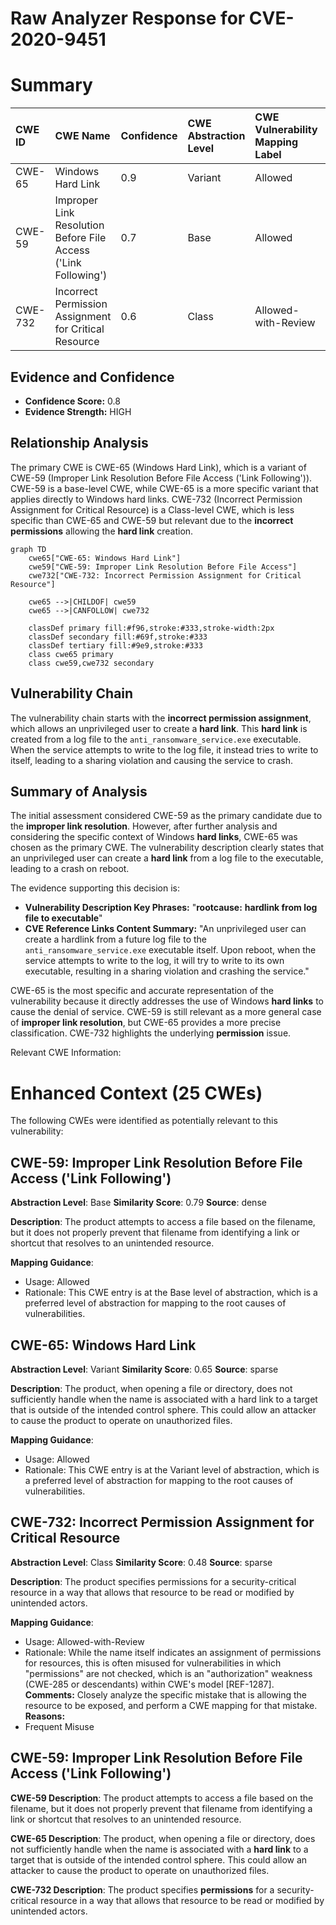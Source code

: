 # Raw Analyzer Response for CVE-2020-9451

# Summary
| CWE ID  | CWE Name                                                        | Confidence | CWE Abstraction Level | CWE Vulnerability Mapping Label | CWE-Vulnerability Mapping Notes |
| :-------- | :-------------------------------------------------------------- | :--------- | :---------------------- | :------------------------------ | :------------------------------ |
| CWE-65    | Windows Hard Link                                               | 0.9        | Variant               | Allowed                       | Primary CWE                     |
| CWE-59    | Improper Link Resolution Before File Access ('Link Following') | 0.7        | Base                  | Allowed                       | Secondary Candidate             |
| CWE-732   | Incorrect Permission Assignment for Critical Resource          | 0.6        | Class                  | Allowed-with-Review           | Secondary Candidate             |

## Evidence and Confidence

*   **Confidence Score:** 0.8
*   **Evidence Strength:** HIGH

## Relationship Analysis
The primary CWE is CWE-65 (Windows Hard Link), which is a variant of CWE-59 (Improper Link Resolution Before File Access ('Link Following')). CWE-59 is a base-level CWE, while CWE-65 is a more specific variant that applies directly to Windows hard links. CWE-732 (Incorrect Permission Assignment for Critical Resource) is a Class-level CWE, which is less specific than CWE-65 and CWE-59 but relevant due to the **incorrect permissions** allowing the **hard link** creation.

```mermaid
graph TD
    cwe65["CWE-65: Windows Hard Link"]
    cwe59["CWE-59: Improper Link Resolution Before File Access"]
    cwe732["CWE-732: Incorrect Permission Assignment for Critical Resource"]

    cwe65 -->|CHILDOF| cwe59
    cwe65 -->|CANFOLLOW| cwe732
    
    classDef primary fill:#f96,stroke:#333,stroke-width:2px
    classDef secondary fill:#69f,stroke:#333
    classDef tertiary fill:#9e9,stroke:#333
    class cwe65 primary
    class cwe59,cwe732 secondary
```

## Vulnerability Chain
The vulnerability chain starts with the **incorrect permission assignment**, which allows an unprivileged user to create a **hard link**. This **hard link** is created from a log file to the `anti_ransomware_service.exe` executable. When the service attempts to write to the log file, it instead tries to write to itself, leading to a sharing violation and causing the service to crash.

## Summary of Analysis
The initial assessment considered CWE-59 as the primary candidate due to the **improper link resolution**. However, after further analysis and considering the specific context of Windows **hard links**, CWE-65 was chosen as the primary CWE. The vulnerability description clearly states that an unprivileged user can create a **hard link** from a log file to the executable, leading to a crash on reboot.

The evidence supporting this decision is:

*   **Vulnerability Description Key Phrases:** "**rootcause:** **hardlink from log file to executable**"
*   **CVE Reference Links Content Summary:** "An unprivileged user can create a hardlink from a future log file to the `anti_ransomware_service.exe` executable itself. Upon reboot, when the service attempts to write to the log, it will try to write to its own executable, resulting in a sharing violation and crashing the service."

CWE-65 is the most specific and accurate representation of the vulnerability because it directly addresses the use of Windows **hard links** to cause the denial of service. CWE-59 is still relevant as a more general case of **improper link resolution**, but CWE-65 provides a more precise classification. CWE-732 highlights the underlying **permission** issue.

Relevant CWE Information:

# Enhanced Context (25 CWEs)
The following CWEs were identified as potentially relevant to this vulnerability:

## CWE-59: Improper Link Resolution Before File Access ('Link Following')
**Abstraction Level**: Base
**Similarity Score**: 0.79
**Source**: dense

**Description**:
The product attempts to access a file based on the filename, but it does not properly prevent that filename from identifying a link or shortcut that resolves to an unintended resource.

**Mapping Guidance**:
- Usage: Allowed
- Rationale: This CWE entry is at the Base level of abstraction, which is a preferred level of abstraction for mapping to the root causes of vulnerabilities.

## CWE-65: Windows Hard Link
**Abstraction Level**: Variant
**Similarity Score**: 0.65
**Source**: sparse

**Description**:
The product, when opening a file or directory, does not sufficiently handle when the name is associated with a hard link to a target that is outside of the intended control sphere. This could allow an attacker to cause the product to operate on unauthorized files.

**Mapping Guidance**:
- Usage: Allowed
- Rationale: This CWE entry is at the Variant level of abstraction, which is a preferred level of abstraction for mapping to the root causes of vulnerabilities.

## CWE-732: Incorrect Permission Assignment for Critical Resource
**Abstraction Level**: Class
**Similarity Score**: 0.48
**Source**: sparse

**Description**:
The product specifies permissions for a security-critical resource in a way that allows that resource to be read or modified by unintended actors.

**Mapping Guidance**:
- Usage: Allowed-with-Review
- Rationale: While the name itself indicates an assignment of permissions for resources, this is often misused for vulnerabilities in which "permissions" are not checked, which is an "authorization" weakness (CWE-285 or descendants) within CWE's model [REF-1287].
**Comments:** Closely analyze the specific mistake that is allowing the resource to be exposed, and perform a CWE mapping for that mistake.
**Reasons:**
- Frequent Misuse

## CWE-59: Improper Link Resolution Before File Access ('Link Following')
**CWE-59 Description**:
The product attempts to access a file based on the filename, but it does not properly prevent that filename from identifying a link or shortcut that resolves to an unintended resource.

**CWE-65 Description**:
The product, when opening a file or directory, does not sufficiently handle when the name is associated with a **hard link** to a target that is outside of the intended control sphere. This could allow an attacker to cause the product to operate on unauthorized files.

**CWE-732 Description**:
The product specifies **permissions** for a security-critical resource in a way that allows that resource to be read or modified by unintended actors.
